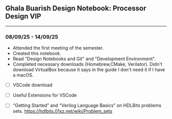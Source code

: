 Ghala Buarish Design Notebook: Processor Design VIP
-
---
### 08/09/25 - 14/09/25
- Attended the first meeting of the semester.
- Created this notebook.
- Read "Design Notebooks and Git" and "Development Environment".
- Completed necessary downloads (Homebrew,CMake, Verilator). Didn't download VirtualBox because it says in the guide I don't need it if I have a macOS.
- [ ] VSCode download
- [ ] Useful Extensions for VSCode 
- [ ] “Getting Started” and “Verilog Language Basics” on HDLBits problems sets. https://hdlbits.01xz.net/wiki/Problem_sets





